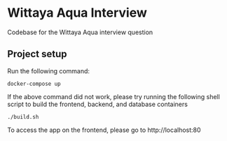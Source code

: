 # Wittaya Aqua Interview
Codebase for the Wittaya Aqua interview question


## Project setup
Run the following command:
```
docker-compose up
```

If the above command did not work, please try running the following shell script to build the frontend, backend, and database containers
```
./build.sh
```

To access the app on the frontend, please go to http://localhost:80
